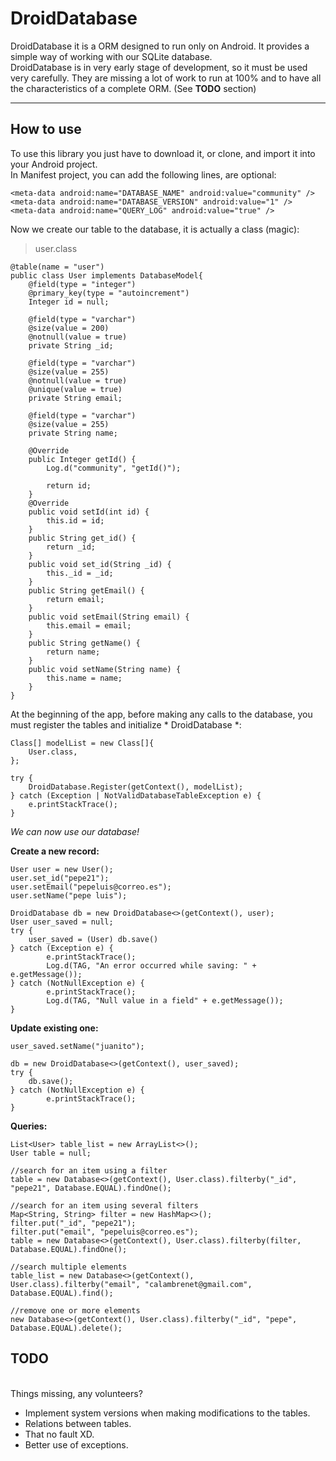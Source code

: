 <h1 id="droiddatabase">DroidDatabase</h1>

<p>DroidDatabase it is a ORM designed to run only on Android. It provides a simple way of working with our SQLite database. <br>
DroidDatabase is in very early stage of development, so it must be used very carefully. They are missing a lot of work to run at 100% and to have all the characteristics of a complete ORM. (See <strong>TODO</strong> section)</p>

<hr>

<h2 id="how-to-use">How to use</h2>

<p>To use this library you just have to download it, or clone, and import it into your Android project. <br>
In Manifest project, you can add the following lines, are optional:</p>

<pre><code>&lt;meta-data android:name="DATABASE_NAME" android:value="community" /&gt;
&lt;meta-data android:name="DATABASE_VERSION" android:value="1" /&gt;
&lt;meta-data android:name="QUERY_LOG" android:value="true" /&gt;
</code></pre>

<p>Now we create our table to the database, it is actually a class (magic):</p>

<blockquote>
  <p>user.class</p>
</blockquote>

<pre><code>@table(name = "user")
public class User implements DatabaseModel{
    @field(type = "integer")
    @primary_key(type = "autoincrement")
    Integer id = null;

    @field(type = "varchar")
    @size(value = 200)
    @notnull(value = true)
    private String _id;

    @field(type = "varchar")
    @size(value = 255)
    @notnull(value = true)
    @unique(value = true)
    private String email;

    @field(type = "varchar")
    @size(value = 255)
    private String name;

    @Override
    public Integer getId() {
        Log.d("community", "getId()");

        return id;
    }
    @Override
    public void setId(int id) {
        this.id = id;
    }    
    public String get_id() {
        return _id;
    }
    public void set_id(String _id) {
        this._id = _id;
    }    
    public String getEmail() {
        return email;
    }
    public void setEmail(String email) {
        this.email = email;
    }    
    public String getName() {
        return name;
    }    
    public void setName(String name) {
        this.name = name;
    }
}
</code></pre>

<p>At the beginning of the app, before making any calls to the database, you must register the tables and initialize * DroidDatabase *:</p>

<pre><code>Class[] modelList = new Class[]{
    User.class,
};

try {
    DroidDatabase.Register(getContext(), modelList);
} catch (Exception | NotValidDatabaseTableException e) {
    e.printStackTrace();
}
</code></pre>

<p><em>We can now use our database!</em> </p>

<p><strong>Create a new record:</strong> </p>

<pre><code>User user = new User();            
user.set_id("pepe21");
user.setEmail("pepeluis@correo.es");
user.setName("pepe luis");

DroidDatabase db = new DroidDatabase&lt;&gt;(getContext(), user);
User user_saved = null;
try {
    user_saved = (User) db.save()
} catch (Exception e) {
        e.printStackTrace();
        Log.d(TAG, "An error occurred while saving: " + e.getMessage());
} catch (NotNullException e) {
        e.printStackTrace();
        Log.d(TAG, "Null value in a field" + e.getMessage());
}
</code></pre>

<p><strong>Update existing one:</strong> </p>

<pre><code>user_saved.setName("juanito");

db = new DroidDatabase&lt;&gt;(getContext(), user_saved);
try {
    db.save();
} catch (NotNullException e) {
        e.printStackTrace();
}
</code></pre>

<p><strong>Queries:</strong></p>

<pre><code>List&lt;User&gt; table_list = new ArrayList&lt;&gt;();
User table = null;

//search for an item using a filter    
table = new Database&lt;&gt;(getContext(), User.class).filterby("_id", "pepe21", Database.EQUAL).findOne();

//search for an item using several filters
Map&lt;String, String&gt; filter = new HashMap&lt;&gt;();
filter.put("_id", "pepe21");
filter.put("email", "pepeluis@correo.es");
table = new Database&lt;&gt;(getContext(), User.class).filterby(filter, Database.EQUAL).findOne();

//search multiple elements 
table_list = new Database&lt;&gt;(getContext(), User.class).filterby("email", "calambrenet@gmail.com", Database.EQUAL).find();

//remove one or more elements
new Database&lt;&gt;(getContext(), User.class).filterby("_id", "pepe", Database.EQUAL).delete();
</code></pre>

<p></p><h2 id="todo"> TODO</h2> <br>
Things missing, any volunteers?<p></p>

<ul>
<li>Implement system versions when making modifications to the tables.</li>
<li>Relations between tables.</li>
<li>That no fault XD.</li>
<li>Better use of exceptions.</li>
</ul>

